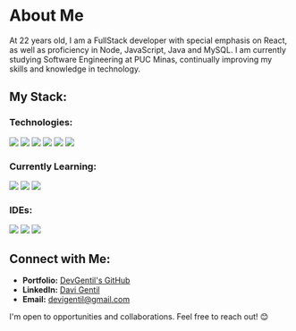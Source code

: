 # About Me
At 22 years old, I am a FullStack developer with special emphasis on React, as well as proficiency in Node, JavaScript, Java and MySQL. I am currently studying Software Engineering at PUC Minas, continually improving my skills and knowledge in technology.

## My Stack:

### Technologies:
![](https://img.shields.io/badge/-JavaScript-yellow?style=for-the-badge&logo=javascript)
![](https://img.shields.io/badge/-React.js-black?style=for-the-badge&logo=react)
![](https://img.shields.io/badge/-Node.js-lightgreen?style=for-the-badge&logo=node.js)
![](https://img.shields.io/badge/-Java-red?style=for-the-badge&logo=java)
![](https://img.shields.io/badge/-HTML5-orange?style=for-the-badge&logo=html5)
![](https://img.shields.io/badge/-CSS3-blue?style=for-the-badge&logo=css3)

### Currently Learning:
![](https://img.shields.io/badge/-TypeScript-blue?style=for-the-badge&logo=typescript](https://img.shields.io/badge/TypeScript-007ACC?style=for-the-badge&logo=typescript&logoColor=white))
![](https://img.shields.io/badge/-MySQL-orange?style=for-the-badge&logo=mysql)
![](https://img.shields.io/badge/-SpringBoot-green?style=for-the-badge&logo=springboot)

### IDEs:
![](https://img.shields.io/badge/-Visual_Studio_Code-blue?style=for-the-badge&logo=visual-studio-code)
![](https://img.shields.io/badge/-Figma-black?style=for-the-badge&logo=figma)
![](https://img.shields.io/badge/-IntelliJ_IDEA-black?style=for-the-badge&logo=intellij-idea)

## Connect with Me:

- **Portfolio:** [DevGentil's GitHub](https://github.com/DevGentil)
- **LinkedIn:** [Davi Gentil](https://www.linkedin.com/in/davi-gentil-4371a122a/)
- **Email:** [devigentil@gmail.com](mailto:devigentil@gmail.com)

I'm open to opportunities and collaborations. Feel free to reach out! 😊
